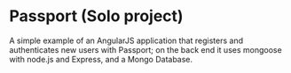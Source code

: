 # Passport (Solo project)

A simple example of an AngularJS application that registers and authenticates new users with Passport; on the back end it uses  mongoose with node.js and Express, and a Mongo Database.
